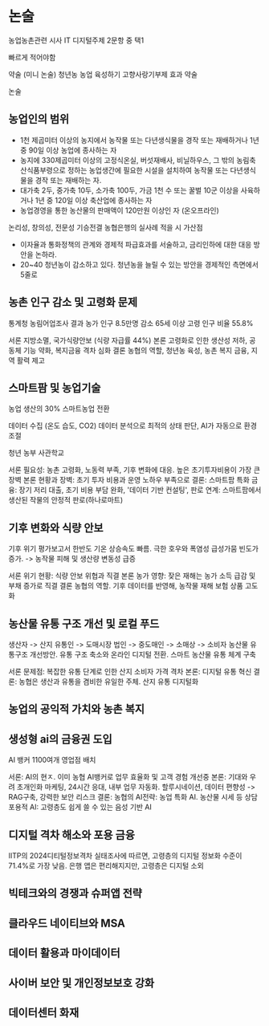
# 논술
농업농촌관련 시사
IT 디지털주제 2문항 중 택1

빠르게 적어야함


약술 (미니 논술)
청년농 농업 육성하기
고향사랑기부제 효과 약술

논술

## 농업인의 범위
- 1천 제곱미터 이상의 농지에서 농작물 또는 다년생식물을 경작 또는 재배하거나 1년 중 90일 이상 농업에 종사하는 자
- 농지에 330제곱미터 이상의 고정식온실, 버섯재배사, 비닐하우스, 그 밖의 농림축산식품부령으로 정하는 농업생간에 필요한 시설을 설치하여 농작물 또는 다년생식물을 경작 또는 재배하는 자.
- 대가축 2두, 중가축 10두, 소가축 100두, 가금 1천 수 또는 꿀벌 10군 이상을 사육하거나 1년 중 120일 이상 축산업에 종사하는 자
- 농업경영을 통한 농산물의 판매액이 120만원 이상인 자 (온오프라인)


논리성, 창의성, 전문성
기승전결
농협은행의 실사례 적을 시 가산점

- 이자율과 통화정책의 관계와 경제적 파급효과를 서술하고, 금리인하에 대한 대응 방안을 논하라.
- 20~40 청년농이 감소하고 있다. 청년농을 늘릴 수 있는 방안을 경제적인 측면에서 5줄로

## 농촌 인구 감소 및 고령화 문제

통계청 농림어업조사 결과 농가 인구 8.5만명 감소
65세 이상 고령 인구 비율 55.8%

서론 지방소멸, 국가식량안보 (식량 자급률 44%)
본론 고령화로 인한 생산성 저하, 공동체 기능 약화, 복지금융 격차 심화
결론 농협의 역할, 청년농 육성, 농촌 복지 금융, 지역 활력 제고
## 스마트팜 및 농업기술
농업 생산의 30% 스마트농업 전환

데이터 수집 (온도 습도, CO2) 데이터 분석으로 최적의 상태 판단, AI가 자동으로 환경 조절

청년 농부 사관학교

서론 필요성: 농촌 고령화, 노동력 부족, 기후 변화에 대응. 높은 초기투자비용이 가장 큰 장벽
본론 현황과 장벽: 초기 투자 비용과 운영 노하우 부족으로 
결론: 스마트팜 특화 금융: 장기 저리 대출, 초기 비용 부담 완화, '데이터 기반 컨설팅', 판로 연계: 스마트팜에서 생산된 작물의 안정적 판로(하나로마트)

## 기후 변화와 식량 안보
기후 위기 평가보고서 한반도 기온 상승속도 빠름. 극한 호우와 폭염성 급성가뭄 빈도가 증가. -> 농작물 피해 및 생산량 변동성 급증

서론 위기 현황: 식량 안보 위협과 직결
본론 농가 영향: 잦은 재해는 농가 소득 급감 및 부채 증가로 직결
결론 농협의 역할. 기후 데이터를 반영해, 농작물 재해 보험 상품 고도화

## 농산물 유통 구조 개선 및 로컬 푸드
생산자 -> 산지 유통인 -> 도매시장 법인 -> 중도매인 -> 소매상 -> 소비자
농산물 유통구조 개선방안. 
유통 구조 축소와 온라인 디지털 전환. 스마트 농산물 유통 체계 구축

서론 문제점: 복잡한 유통 단계로 인한 산지 소비자 가격 격차
본론: 디지털 유통 혁신
결론: 농협은 생산과 유통을 겸비한 유일한 주체. 산지 유통 디지털화

## 농업의 공익적 가치와 농촌 복지

## 생성형 ai의 금융권 도입

AI 뱅커 1100여개 영업점 배치

서론: AI의 현ㅈ. 이미 농협 AI뱅커로 업무 효율화 및 고객 경험 개선중
본론: 기대와 우려 초개인화 마케팅, 24시간 응대, 내부 업무 자동화. 할루시네이션, 데이터 편향성 -> RAG구축, 강력한 보안 리스크
결론: 농협의 AI전략: 농업 특화 AI. 농산물 시세 등 상담 포용적 AI: 고령층도 쉽게 쓸 수 있는 음성 기반 AI

## 디지털 격차 해소와 포용 금융

IITP의 2024디티털정보격차 실태조사에 따르면, 고령층의 디지털 정보화 수준이 71.4%로 가장 낮음. 은행 앱은 편리해지지만, 고령층은 디지털 소외


## 빅테크와의 경쟁과 슈퍼앱 전략

## 클라우드 네이티브와 MSA

## 데이터 활용과 마이데이터

## 사이버 보안 및 개인정보보호 강화

## 데이터센터 화재